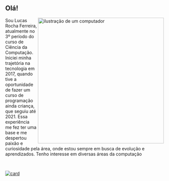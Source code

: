 
## Olá!

<img src="https://raw.githubusercontent.com/MicaelliMedeiros/micaellimedeiros/master/image/computer-illustration.png" alt="ilustração de um computador" min-width="400px" max-width="400px" width="400px" align="right">

Sou Lucas Rocha Ferreira, atualmente no 3º período do curso de Ciência da Computação. Iniciei minha trajetória na tecnologia em 2017, quando tive a oportunidade de fazer um curso de programação ainda criança, que seguiu até 2021. Essa experiência me fez ter uma base e me despertou paixão e curiosidade pela área, onde estou sempre em busca de evolução e aprendizados. Tenho interesse em diversas áreas da computação

<br>

[![card](https://github-readme-stats.vercel.app/api?username=lrflucas&theme=default&show_icons=true)](https://github.com/anuraghazra/github-readme-stats)
